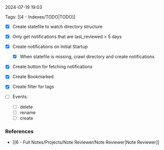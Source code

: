 
2024-07-19 19:03

Tags: [[4 - Indexes/TODO|TODO]]


- [x] Create statefile to watch directory structure
- [x] Only get notifications that are last_reviewed > 5 days
- [x] Create notifications on Initial Startup
    - [x] When statefile is missing, crawl directory and create notifications
- [x] Create button for fetching notifications
- [x] Create Bookmarked
- [x] Create filter for tags

- [ ] Events:
    - [ ] delete
    - [ ] rename
    - [ ] create

### References
- [[6 - Full Notes/Projects/Note Reviewer/Note Reviewer|Note Reviewer]]

 
